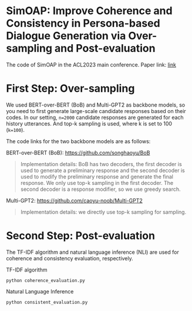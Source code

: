 # SimOAP: Improve Coherence and Consistency in Persona-based Dialogue Generation via Over-sampling and Post-evaluation
The code of SimOAP in the ACL2023 main conference.
Paper link: [link](https://aclanthology.org/2023.acl-long.553/)


# First Step: Over-sampling
We used BERT-over-BERT (BoB) and Multi-GPT2 as backbone models, so you need to first generate large-scale candidate responses based on their codes. In our setting, `n=2000` candidate responses are generated for each history utterances.
And top-k sampling is used, where k is set to 100 (`k=100`).

The code links for the two backbone models are as follows:

BERT-over-BERT (BoB): https://github.com/songhaoyu/BoB 

> Implementation details: BoB has two decoders, the first decoder is used to generate a preliminary response and the second decoder is used to modify the preliminary response and generate the final response. We only use top-k sampling in the first decoder. The second decoder is a response modifier, so we use greedy search. 

Multi-GPT2: https://github.com/caoyu-noob/Multi-GPT2

> Implementation details: we directly use top-k sampling for sampling. 

# Second Step: Post-evaluation
The TF-IDF algorithm and natural language inference (NLI) are used for coherence and consistency evaluation, respectively.

TF-IDF algorithm

    python coherence_evaluation.py

Natural Language Inference
    
    python consistent_evaluation.py
